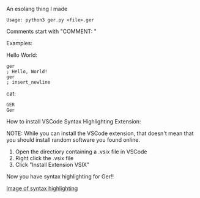 An esolang thing I made

    Usage: python3 ger.py <file>.ger
    
Comments start with "COMMENT: "

Examples:

Hello World:

	ger
	; Hello, World!
	ger
	; insert_newline

cat:

	GER
	Ger

How to install VSCode Syntax Highlighting Extension:

NOTE: While you can install the VSCode extension, that doesn't mean that you should install random software you found online.

1. Open the directiory containing a .vsix file in VSCode
2. Right click the .vsix file
3. Click "Install Extension VSIX"

Now you have syntax highlighting for Ger!!

[Image of syntax highlighting](https://user-images.githubusercontent.com/70241841/158448235-c835b42a-276d-4ad6-a9b4-90d6befa4a33.png)



